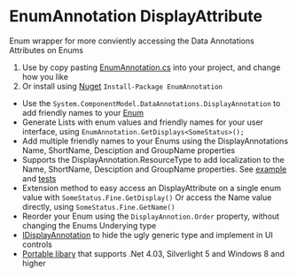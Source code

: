 EnumAnnotation DisplayAttribute 
==========
Enum wrapper for more conviently accessing the Data Annotations Attributes on Enums

1. Use by copy pasting [EnumAnnotation.cs](https://raw.github.com/aadje/EnumAnnotation/master/EnumAnnotations/EnumAnnotation.cs) into your project, and change how you like
2. Or install using [Nuget](https://nuget.org/packages/EnumAnnotation) ```Install-Package EnumAnnotation```  

* Use the ```System.ComponentModel.DataAnnotations.DisplayAnnotation``` to add friendly names to your [Enum](https://github.com/aadje/EnumAnnotation/blob/master/EnumAnnotations.Test/Data/SomeStatus.cs)
* Generate Lists with enum values and friendly names for your user interface, using ```EnumAnnotation.GetDisplays<SomeStatus>();```
* Add multiple friendly names to your Enums using the DisplayAnnotations Name, ShortName, Desciption and GroupName properties
* Supports the DisplayAnnotation.ResourceType to add localization to the Name, ShortName, Desciption and GroupName properties. See [example](https://github.com/aadje/EnumAnnotation/blob/master/EnumAnnotations.Test/Data/LocalizedStatus.cs) and [tests](https://github.com/aadje/EnumAnnotation/blob/master/EnumAnnotations.Test/EnumAnnotationTest.cs)
* Extension method to easy access an DisplayAttribute on a single enum value with ```SomeStatus.Fine.GetDisplay()``` Or access the Name value directly, using ```SomeStatus.Fine.GetName()```
* Reorder your Enum using the ```DisplayAnnotion.Order``` property, without changing the Enums Underying type
* [IDisplayAnnotation](https://github.com/aadje/EnumAnnotation/blob/master/EnumAnnotations/EnumAnnotation.cs) to hide the ugly generic type and implement in UI controls 
* [Portable libary](http://msdn.microsoft.com/en-us/library/gg597391.aspx) that supports .Net 4.03, Silverlight 5 and Windows 8 and higher